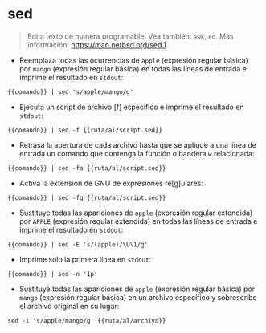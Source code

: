# sed

> Edita texto de manera programable.
> Vea también: `awk`, `ed`.
> Más información: <https://man.netbsd.org/sed.1>.

- Reemplaza todas las ocurrencias de `apple` (expresión regular básica) por `mango` (expresión regular básica) en todas las líneas de entrada e imprime el resultado en `stdout`:

`{{comando}} | sed 's/apple/mango/g'`

- Ejecuta un script de archivo [f] específico e imprime el resultado en `stdout`:

`{{comando}} | sed -f {{ruta/al/script.sed}}`

- Retrasa la apertura de cada archivo hasta que se aplique a una línea de entrada un comando que contenga la función o bandera `w` relacionada:

`{{comando}} | sed -fa {{ruta/al/script.sed}}`

- Activa la extensión de GNU de expresiones re[g]ulares:

`{{comando}} | sed -fg {{ruta/al/script.sed}}`

- Sustituye todas las apariciones de `apple` (expresión regular extendida) por `APPLE` (expresión regular extendida) en todas las líneas de entrada e imprime el resultado en `stdout`:

`{{comando}} | sed -E 's/(apple)/\U\1/g'`

- Imprime solo la primera línea en `stdout`:

`{{comando}} | sed -n '1p'`

- Sustituye todas las apariciones de `apple` (expresión regular básica) por `mango` (expresión regular básica) en un archivo específico y sobrescribe el archivo original en su lugar:

`sed -i 's/apple/mango/g' {{ruta/al/archivo}}`
